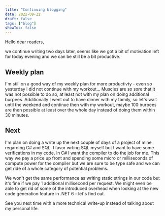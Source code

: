 ```yaml
---
title: "Continuing blogging"
date: 2022-09-22
draft: false
tags: ["blog"]
showToc: false
---
```


Hello dear readers,

we continue writing two days later, seems like we got a bit of motivation left for today evening and we can be still be a bit productive.

## Weekly plan
I'm still on a good way of my weekly plan for more productivty - even so yesterday I did not continue with my workout... Muscles are so sore that it was not possible to do so, at least not with my plan on doing additional burpees. Additionally I went out to have dinner with my family, so let's wait until the weekend and continue then with my workout, maybe 100 burpees are then possible at least over the whole day instead of doing them within 30 minutes.

## Next
I'm plan on doing a write up the next couple of days of a project of mine regarding C# and SQL. I favor wrting SQL myself but I want to have some verifications in my code. In C# I want the compiler to do the job for me. This way we pay a price up front and spending some micro or milliseconds of compute power for the compiler but we are sure to be type safe and we can get ride of a whole category of potential problems.

We won't get the same performance as writing static strings in our code but it's fine if we pay 1 additional millisecond per request. We might even be able to get rid of some of the introduced overhead when looking at the new code generation feature in .NET 6 - let's find out.


See you next time with a more technical write-up instead of talking about my personal life.